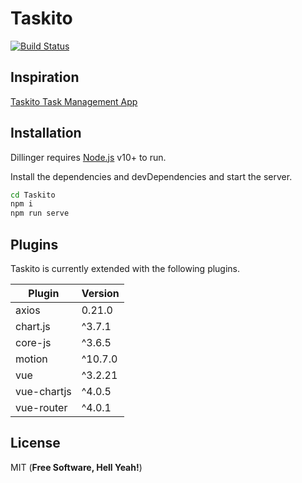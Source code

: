 # Taskito

[![Build Status](https://travis-ci.org/joemccann/dillinger.svg?branch=master)](https://travis-ci.org/joemccann/dillinger)

## Inspiration
[Taskito Task Management App](https://www.behance.net/gallery/106510451/Taskito-Task-Management-App)

## Installation

Dillinger requires [Node.js](https://nodejs.org/) v10+ to run.

Install the dependencies and devDependencies and start the server.

```sh
cd Taskito
npm i
npm run serve
```

## Plugins

Taskito is currently extended with the following plugins.

| Plugin | Version |
| ------ | ------ |
|axios|0.21.0|
|chart.js|^3.7.1|
|core-js|^3.6.5|
|motion|^10.7.0|
|vue|^3.2.21|
|vue-chartjs|^4.0.5|
|vue-router|^4.0.1|

## License

MIT (**Free Software, Hell Yeah!**)